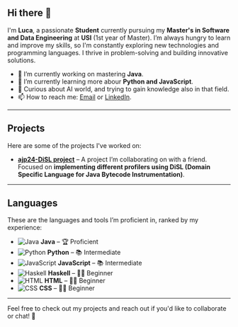 ## Hi there 👋

I'm **Luca**, a passionate **Student** currently pursuing my **Master's in Software and Data Engineering** at **USI** (1st year of Master). I’m always hungry to learn and improve my skills, so I'm constantly exploring new technologies and programming languages. I thrive in problem-solving and building innovative solutions.

- 🔭 I’m currently working on mastering **Java**.
- 🌱 I’m currently learning more abour **Python and JavaScript**.
- 🧐 Curious about AI world, and trying to gain knowledge also in that field.
- 📫 How to reach me: [Email](luca.airaghi24@gmail.com) or [LinkedIn](https://www.linkedin.com/in/luca-airaghi).

---

## Projects

Here are some of the projects I've worked on:

- [**ajp24-DiSL project**](https://github.com/simonskodt/ajp24-disl-project) – A project I’m collaborating on with a friend. Focused on **implementing different profilers using DiSL (Domain Specific Language for Java Bytecode Instrumentation)**.

---

## Languages 

These are the languages and tools I’m proficient in, ranked by my experience:

- ![Java](https://img.shields.io/badge/-Java-007396?style=flat-square&logo=java&logoColor=ffffff) **Java** –  🏆 Proficient
- ![Python](https://img.shields.io/badge/-Python-3776AB?style=flat-square&logo=python&logoColor=ffffff) **Python** – 📚 Intermediate
- ![JavaScript](https://img.shields.io/badge/-JavaScript-FFB13B?style=flat-square&logo=javascript&logoColor=ffffff) **JavaScript** – 📚 Intermediate
- ![Haskell](https://img.shields.io/badge/-Haskell-5e5086?style=flat-square&logo=haskell&logoColor=ffffff) **Haskell** – 🧑‍💻 Beginner
- ![HTML](https://img.shields.io/badge/-HTML-E34F26?style=flat-square&logo=html5&logoColor=ffffff) **HTML** – 🧑‍💻 Beginner
- ![CSS](https://img.shields.io/badge/-CSS-1572B6?style=flat-square&logo=css3&logoColor=ffffff) **CSS** – 🧑‍💻 Beginner
---

Feel free to check out my projects and reach out if you'd like to collaborate or chat! 🚀
